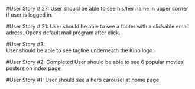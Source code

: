 #User Story # 27: 
User should be able to see his/her name in upper corner if user is logged in.

#User Story # 21: 
User should be able to see a footer with a clickable email adress. Opens default mail program after click.

#User Story #3:  
User should be able to see tagline underneath the Kino logo.

#User Story #2: Completed
User should be able to see 6 popular movies’ posters on index page.

#User Story #1:
User should see a hero carousel at home page


